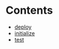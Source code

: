 # Contents

- [deploy](/src/script/deploy)
- [initialize](/src/script/initialize)
- [test](/src/script/test)
